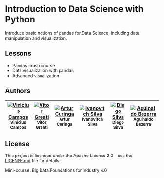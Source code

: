# Introduction to Data Science with Python

Introduce basic notions of pandas for Data Science, including data manipulation
and visualization.

## Lessons

- Pandas crash course
- Data visualization with pandas
- Advanced visualization

## Authors

[![Vinicius Campos](https://avatars.githubusercontent.com/vinihcampos?s=100)<br /><sub>Vinicius Campos</sub>](https://github.com/vinihcampos) | [![Vitor Greati](https://avatars.githubusercontent.com/greati?s=100)<br /><sub>Vitor Greati</sub>](https://github.com/greati) | [![Artur Curinga](https://avatars.githubusercontent.com/arturcuringa?s=100)<br /><sub>Artur Curinga</sub>](https://github.com/arturcuringa) | [![Ivanovitch Silva](https://avatars.githubusercontent.com/ivanovitchm?s=100)<br /><sub>Ivanovitch Silva</sub>](https://github.com/ivanovitchm) | [![Diego Silva]()<br /><sub>Diego Silva</sub>](http://lattes.cnpq.br/1125827309642732)| [![Aguinaldo Bezerra](https://avatars.githubusercontent.com/aguinaldoabbj?s=100)<br /><sub>Aguinaldo Bezerra</sub>](https://github.com/aguinaldoabbj)
------------ | ------------- | ------------ | ------------ | ------------ | ------------


## License

This project is licensed under the Apache License 2.0 - see the [LICENSE.md](LICENSE) file for details.


Mini-course: Big Data Foundations for Industry 4.0


